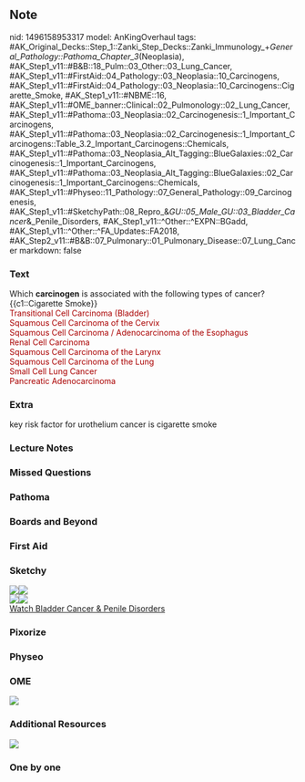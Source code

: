 ## Note
nid: 1496158953317
model: AnKingOverhaul
tags: #AK_Original_Decks::Step_1::Zanki_Step_Decks::Zanki_Immunology_+_General_Pathology::Pathoma_Chapter_3_(Neoplasia), #AK_Step1_v11::#B&B::18_Pulm::03_Other::03_Lung_Cancer, #AK_Step1_v11::#FirstAid::04_Pathology::03_Neoplasia::10_Carcinogens, #AK_Step1_v11::#FirstAid::04_Pathology::03_Neoplasia::10_Carcinogens::Cigarette_Smoke, #AK_Step1_v11::#NBME::16, #AK_Step1_v11::#OME_banner::Clinical::02_Pulmonology::02_Lung_Cancer, #AK_Step1_v11::#Pathoma::03_Neoplasia::02_Carcinogenesis::1_Important_Carcinogens, #AK_Step1_v11::#Pathoma::03_Neoplasia::02_Carcinogenesis::1_Important_Carcinogens::Table_3.2_Important_Carcinogens::Chemicals, #AK_Step1_v11::#Pathoma::03_Neoplasia_Alt_Tagging::BlueGalaxies::02_Carcinogenesis::1_Important_Carcinogens, #AK_Step1_v11::#Pathoma::03_Neoplasia_Alt_Tagging::BlueGalaxies::02_Carcinogenesis::1_Important_Carcinogens::Chemicals, #AK_Step1_v11::#Physeo::11_Pathology::07_General_Pathology::09_Carcinogenesis, #AK_Step1_v11::#SketchyPath::08_Repro_&_GU::05_Male_GU::03_Bladder_Cancer_&_Penile_Disorders, #AK_Step1_v11::^Other::^EXPN::BGadd, #AK_Step1_v11::^Other::^FA_Updates::FA2018, #AK_Step2_v11::#B&B::07_Pulmonary::01_Pulmonary_Disease::07_Lung_Cancer
markdown: false

### Text
<div>
  Which <b>carcinogen</b> is associated with the following types of
  cancer?
</div>
<div>
  {{c1::Cigarette Smoke}}
</div>
<div>
  <font color="#AA0000">Transitional Cell Carcinoma
  (Bladder)</font>
</div>
<div>
  <font color="#AA0000">Squamous Cell Carcinoma of the
  Cervix</font>
</div>
<div>
  <div>
    <font color="#AA0000">Squamous Cell Carcinoma / Adenocarcinoma
    of the Esophagus</font>
  </div>
</div>
<div>
  <font color="#AA0000">Renal Cell Carcinoma</font>
</div>
<div>
  <font color="#AA0000">Squamous Cell Carcinoma of the
  Larynx</font>
</div>
<div>
  <font color="#AA0000">Squamous Cell Carcinoma of the Lung</font>
</div>
<div>
  <font color="#AA0000">Small Cell Lung Cancer</font>
</div>
<div>
  <font color="#AA0000">Pancreatic Adenocarcinoma</font>
</div>

### Extra
key risk factor for urothelium cancer is cigarette smoke

### Lecture Notes


### Missed Questions


### Pathoma


### Boards and Beyond


### First Aid


### Sketchy
<div>
  <div><img src=
  "clip_image001-ac9dc5afbfd2ab572c326b1a5dd350fac0237507.png"><img src="clip_image002-7ae9b85724d35257b64de1439e10d4692359b20f.png"></div>
  <div><img src=
  "clip_image003-50571e31451b274a9f77bfaca601dc1a194fe7fd.png"><img src="Complete%20Sketch_1566160514431.jpg"></div>
</div><a href=
"https://dashboard.sketchy.com/study/medical/courses/medical-pathophysiology/units/medical-pathophysiology-reproductive-gu/videos/medical-pathophysiology-reproductive-and-gu-male-gu-bladder-cancer-and-penile-disorders?utm_source=anki&utm_medium=partnership&utm_campaign=february_update&utm_content=medical">Watch
Bladder Cancer & Penile Disorders</a>

### Pixorize


### Physeo


### OME
<div class="ome-widget">
  <a href=
  "https://onlinemeded.org/spa/pulmonology/lung-cancer/acquire?ref=anki">
  <img src="_OME_AnkiFlashcards_Lesson_4.png"></a>
</div>

### Additional Resources
<img src="AAF54607-6942-4949-A02E-56A1AAAD0BEC.jpg">

### One by one

